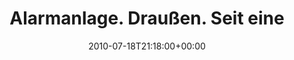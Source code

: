 ---
retweeted: false
source: <a href="https://twitterrific.com/ios" rel="nofollow">Twitterrific for iOS</a>
entities:
  hashtags: []
  symbols: []
  user_mentions: []
  urls: []
display_text_range:
- '0'
- '56'
favorite_count: '0'
id_str: '18864941033'
truncated: false
retweet_count: '0'
id: '18864941033'
created_at: Sun Jul 18 21:18:00 +0000 2010
favorited: false
full_text: Alarmanlage. Draußen. Seit einer Stunde. Muss. Schlafen.
lang: de
tags:
- pesos:twitter
date: '2010-07-18T21:18:00+00:00'
src: https://twitter.com/bascht/status/18864941033
original_url: https://twitter.com/bascht/status/18864941033
type: twitter_tweet
text: Alarmanlage. Draußen. Seit einer Stunde. Muss. Schlafen.
title: Alarmanlage. Draußen. Seit eine

---